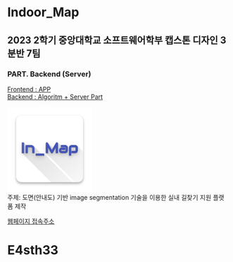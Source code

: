 # Indoor_Map

## 2023 2학기 중앙대학교 소프트웨어학부 캡스톤 디자인 3분반 7팀

### PART. Backend (Server)

[Frontend : APP](https://github.com/easthee/INdoor_Flutter)  
[Backend : Algoritm + Server Part](https://github.com/easthee/INdoor_server)  
<!-- [부가기능: React Part](https://github.com/PROMLEE/Indoor_map_react)   -->

![Icon](src/ic_launcher.png)  
주제: 도면(안내도) 기반 image segmentation 기술을 이용한 실내 길찾기 지원 플랫폼 제작

[웹페이지 접속주소](https://promlee.github.io/Indoor_map_react/)  

# E4sth33
